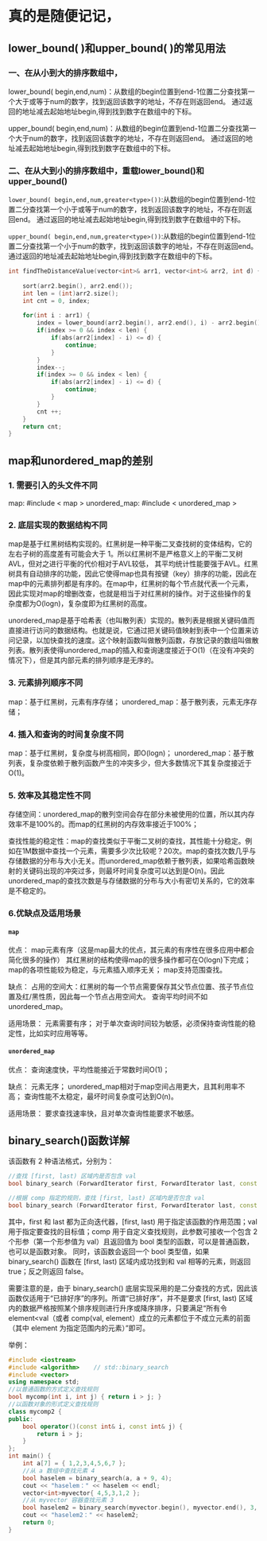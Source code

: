 # 真的是随便记记，

## lower_bound( )和upper_bound( )的常见用法

### 一、在从小到大的排序数组中，

lower_bound( begin,end,num)：从数组的begin位置到end-1位置二分查找第一个大于或等于num的数字，找到返回该数字的地址，不存在则返回end。
通过返回的地址减去起始地址begin,得到找到数字在数组中的下标。

upper_bound( begin,end,num)：从数组的begin位置到end-1位置二分查找第一个大于num的数字，找到返回该数字的地址，不存在则返回end。
通过返回的地址减去起始地址begin,得到找到数字在数组中的下标。


### 二、在从大到小的排序数组中，重载lower_bound()和upper_bound()

`lower_bound( begin,end,num,greater<type>())`:从数组的begin位置到end-1位置二分查找第一个小于或等于num的数字，找到返回该数字的地址，不存在则返回end。
通过返回的地址减去起始地址begin,得到找到数字在数组中的下标。

`upper_bound( begin,end,num,greater<type>())`:从数组的begin位置到end-1位置二分查找第一个小于num的数字，找到返回该数字的地址，不存在则返回end。
通过返回的地址减去起始地址begin,得到找到数字在数组中的下标。
	
```c++
int findTheDistanceValue(vector<int>& arr1, vector<int>& arr2, int d) {
    
    sort(arr2.begin(), arr2.end());
    int len = (int)arr2.size();
    int cnt = 0, index;
        
    for(int i : arr1) {
        index = lower_bound(arr2.begin(), arr2.end(), i) - arr2.begin();
        if(index >= 0 && index < len) {
            if(abs(arr2[index] - i) <= d) {
                continue;
            }
        }
        index--;
        if(index >= 0 && index < len) {
            if(abs(arr2[index] - i) <= d) {
                continue;
            }
        }
        cnt ++;
    }
    return cnt;
}
 ```
	
## map和unordered_map的差别
    
### 1. 需要引入的头文件不同
map: #include < map >
unordered_map: #include < unordered_map >

### 2. 底层实现的数据结构不同

map是基于红黑树结构实现的。红黑树是一种平衡二叉查找树的变体结构，它的左右子树的高度差有可能会大于 1。所以红黑树不是严格意义上的平衡二叉树AVL，但对之进行平衡的代价相对于AVL较低， 其平均统计性能要强于AVL。红黑树具有自动排序的功能，因此它使得map也具有按键（key）排序的功能，因此在map中的元素排列都是有序的。在map中，红黑树的每个节点就代表一个元素，因此实现对map的增删改查，也就是相当于对红黑树的操作。对于这些操作的复杂度都为O(logn)，复杂度即为红黑树的高度。
    
unordered_map是基于哈希表（也叫散列表）实现的。散列表是根据关键码值而直接进行访问的数据结构。也就是说，它通过把关键码值映射到表中一个位置来访问记录，以加快查找的速度。这个映射函数叫做散列函数，存放记录的数组叫做散列表。散列表使得unordered_map的插入和查询速度接近于O(1)（在没有冲突的情况下），但是其内部元素的排列顺序是无序的。

### 3. 元素排列顺序不同
    
map：基于红黑树，元素有序存储；
unordered_map：基于散列表，元素无序存储；
    
### 4. 插入和查询的时间复杂度不同

map：基于红黑树，复杂度与树高相同，即O(logn)；
unordered_map：基于散列表，复杂度依赖于散列函数产生的冲突多少，但大多数情况下其复杂度接近于O(1)。
    
### 5. 效率及其稳定性不同
    
存储空间：unordered_map的散列空间会存在部分未被使用的位置，所以其内存效率不是100%的。而map的红黑树的内存效率接近于100%；
     
查找性能的稳定性：map的查找类似于平衡二叉树的查找，其性能十分稳定。例如在1M数据中查找一个元素，需要多少次比较呢？20次。map的查找次数几乎与存储数据的分布与大小无关。而unordered_map依赖于散列表，如果哈希函数映射的关键码出现的冲突过多，则最坏时间复杂度可以达到是O(n)。因此unordered_map的查找次数是与存储数据的分布与大小有密切关系的，它的效率是不稳定的。
    
### 6.优缺点及适用场景
    
#### `map`
	
优点：
map元素有序（这是map最大的优点，其元素的有序性在很多应用中都会简化很多的操作）
其红黑树的结构使得map的很多操作都可在O(logn)下完成；
map的各项性能较为稳定，与元素插入顺序无关；
map支持范围查找。
    
缺点：
占用的空间大：红黑树的每一个节点需要保存其父节点位置、孩子节点位置及红/黑性质，因此每一个节点占用空间大。
查询平均时间不如unordered_map。
    
适用场景：
元素需要有序；
对于单次查询时间较为敏感，必须保持查询性能的稳定性，比如实时应用等等。
          
#### `unordered_map`
    
优点：
查询速度快，平均性能接近于常数时间O(1)；
    
缺点：
元素无序； 
unordered_map相对于map空间占用更大，且其利用率不高；
查询性能不太稳定，最坏时间复杂度可达到O(n)。
    
适用场景：
要求查找速率快，且对单次查询性能要求不敏感。


##  binary_search()函数详解

该函数有 2 种语法格式，分别为：
```c++
//查找 [first, last) 区域内是否包含 val
bool binary_search (ForwardIterator first, ForwardIterator last, const T& val);

//根据 comp 指定的规则，查找 [first, last) 区域内是否包含 val
bool binary_search (ForwardIterator first, ForwardIterator last, const T& val, Compare comp);
```

其中，first 和 last 都为正向迭代器，[first, last) 用于指定该函数的作用范围；val 用于指定要查找的目标值；comp 用于自定义查找规则，此参数可接收一个包含 2 个形参（第一个形参值为 val）且返回值为 bool 类型的函数，可以是普通函数，也可以是函数对象。
同时，该函数会返回一个 bool 类型值，如果 binary_search() 函数在 [first, last) 区域内成功找到和 val 相等的元素，则返回 true；反之则返回 false。

需要注意的是，由于 binary_search() 底层实现采用的是二分查找的方式，因此该函数仅适用于“已排好序”的序列。所谓“已排好序”，并不是要求 [first, last) 区域内的数据严格按照某个排序规则进行升序或降序排序，只要满足“所有令 element<val（或者 comp(val, element）成立的元素都位于不成立元素的前面（其中 element 为指定范围内的元素）”即可。

举例：
```c++
#include <iostream>     
#include <algorithm>    // std::binary_search
#include <vector>       
using namespace std;
//以普通函数的方式定义查找规则
bool mycomp(int i, int j) { return i > j; }
//以函数对象的形式定义查找规则
class mycomp2 {
public:
    bool operator()(const int& i, const int& j) {
        return i > j;
    }
};
int main() {
    int a[7] = { 1,2,3,4,5,6,7 };
    //从 a 数组中查找元素 4
    bool haselem = binary_search(a, a + 9, 4);
    cout << "haselem：" << haselem << endl;
    vector<int>myvector{ 4,5,3,1,2 };
    //从 myvector 容器查找元素 3
    bool haselem2 = binary_search(myvector.begin(), myvector.end(), 3, mycomp2());
    cout << "haselem2：" << haselem2;
    return 0;
}
```

